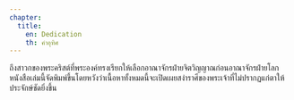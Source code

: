 ```yaml
---
chapter:
  title:
    en: Dedication
    th: คำอุทิศ
---
```


ถึงสาวกของพระคริสต์ที่พระองค์ทรงเรียกให้เลือกอาณาจักรฝ่ายจิตวิญญาณก่อนอาณาจักรฝ่ายโลก หนังสือเล่มนี้จัดพิมพ์ขึ้นโดยหวังว่าเนื้อหาทั้งหมดนี้จะเปิดเผยสง่าราศีของพระเจ้าที่ไม่ปรากฏแก่ตาให้ประจักษ์ชัดยิ่งขึ้น